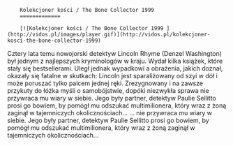 
        Kolekcjoner kości / The Bone Collector 1999 
        =============
        
        [![Kolekcjoner kości / The Bone Collector 1999 ](http://vidos.pl/images/player.gif)](http://vidos.pl/kolekcjoner-kosci-the-bone-collector-1999)
        
        
 Cztery lata temu nowojorski detektyw Lincoln Rhyme (Denzel Washington) był jednym z najlepszych kryminologów w kraju. Wydał kilka książek, które stały się bestsellerami. Uległ jednak wypadkowi a obrażenia, jakich doznał, okazały się fatalne w skutkach: Lincoln jest sparaliżowany od szyi w dół i może poruszać tylko palcem jednej ręki. Zrezygnowany i na zawsze przykuty do łóżka myśli o samobójstwie, dopóki niezwykła sprawa nie przywraca mu wiary w siebie. Jego były partner, detektyw Paulie Sellitto prosi go bowiem, by pomógł mu odszukać multimilionera, który wraz z żoną zaginął w tajemniczych okolicznościach...  ... nie przywraca mu wiary w siebie. Jego były partner, detektyw Paulie Sellitto prosi go bowiem, by pomógł mu odszukać multimilionera, który wraz z żoną zaginął w tajemniczych okolicznościach...
    